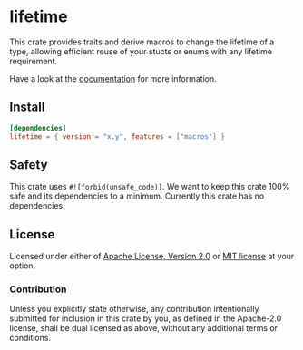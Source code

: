 # lifetime

This crate provides traits and derive macros to change the lifetime of a type,
allowing efficient reuse of your stucts or enums with any lifetime requirement.

Have a look at the [documentation](https://docs.rs/lifetime/) for more information.

## Install

```toml
[dependencies]
lifetime = { version = "x.y", features = ["macros"] }
```

## Safety

This crate uses `#![forbid(unsafe_code)]`.
We want to keep this crate 100% safe and its dependencies to a minimum.
Currently this crate has no dependencies.

## License

Licensed under either of [Apache License, Version 2.0](LICENSE-APACHE)
or [MIT license](LICENSE-MIT)
at your option.

### Contribution

Unless you explicitly state otherwise,
any contribution intentionally submitted for inclusion in this crate by you,
as defined in the Apache-2.0 license,
shall be dual licensed as above,
without any additional terms or conditions.
